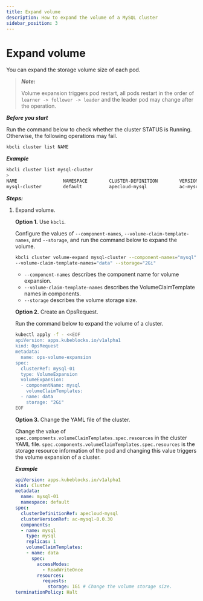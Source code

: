 ```yaml
---
title: Expand volume
description: How to expand the volume of a MySQL cluster
sidebar_position: 3
---
```


# Expand volume
You can expand the storage volume size of each pod.

> ***Note:*** 
> 
> Volume expansion triggers pod restart, all pods restart in the order of `learner -> follower -> leader` and the leader pod may change after the operation.

***Before you start***

Run the command below to check whether the cluster STATUS is Running. Otherwise, the following operations may fail.
```bash
kbcli cluster list NAME
```

***Example***

```bash
kbcli cluster list mysql-cluster
>
NAME                 NAMESPACE        CLUSTER-DEFINITION        VERSION                TERMINATION-POLICY        STATUS         CREATED-TIME
mysql-cluster        default          apecloud-mysql            ac-mysql-8.0.30        Delete                    Running        Jan 29,2023 14:29 UTC+0800
```

***Steps:***

1. Expand volume.
   
   **Option 1.** Use `kbcli`.

   Configure the values of `--component-names`, `--volume-claim-template-names`, and `--storage`, and run the command below to expand the volume.
   ```bash
   kbcli cluster volume-expand mysql-cluster --component-names="mysql" \
   --volume-claim-template-names="data" --storage="2Gi"
   ```
   - `--component-names` describes the component name for volume expansion.
   - `--volume-claim-template-names` describes the VolumeClaimTemplate names in components.
   - `--storage` describes the volume storage size.
   
   **Option 2.** Create an OpsRequest.

   Run the command below to expand the volume of a cluster.
   ```bash
   kubectl apply -f - <<EOF
   apiVersion: apps.kubeblocks.io/v1alpha1
   kind: OpsRequest
   metadata:
     name: ops-volume-expansion
   spec:
     clusterRef: mysql-01
     type: VolumeExpansion
     volumeExpansion:
     - componentName: mysql
       volumeClaimTemplates:
     - name: data
       storage: "2Gi"
   EOF
   ```
  
   **Option 3.** Change the YAML file of the cluster.

   Change the value of `spec.components.volumeClaimTemplates.spec.resources` in the cluster YAML file. `spec.components.volumeClaimTemplates.spec.resources` is the storage resource information of the pod and changing this value triggers the volume expansion of a cluster. 

   ***Example***

   ```YAML
   apiVersion: apps.kubeblocks.io/v1alpha1
   kind: Cluster
   metadata:
     name: mysql-01
     namespace: default
   spec:
     clusterDefinitionRef: apecloud-mysql
     clusterVersionRef: ac-mysql-8.0.30
     components:
     - name: mysql
       type: mysql
       replicas: 1
       volumeClaimTemplates:
       - name: data
         spec:
           accessModes:
             - ReadWriteOnce
           resources:
             requests:
               storage: 1Gi # Change the volume storage size.
   terminationPolicy: Halt
   ```

